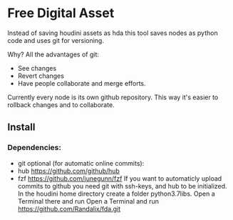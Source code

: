 # Free Digital Asset
Instead of saving houdini assets as hda this tool saves nodes as python code and uses git for versioning.

Why?
All the advantages of git:
- See changes
- Revert changes
- Have people collaborate and merge efforts.

Currently every node is its own github repository. This way it's easier to rollback changes and to collaborate.

## Install
### Dependencies:
- git
optional (for automatic online commits):
- hub https://github.com/github/hub
- fzf https://github.com/junegunn/fzf
If you want to automaticly upload commits to github you need git with ssh-keys, and hub to be initialized.
In the houdini home directory create a folder python3.7libs. Open a Terminal there  and run Open a Terminal and run https://github.com/Randalix/fda.git


